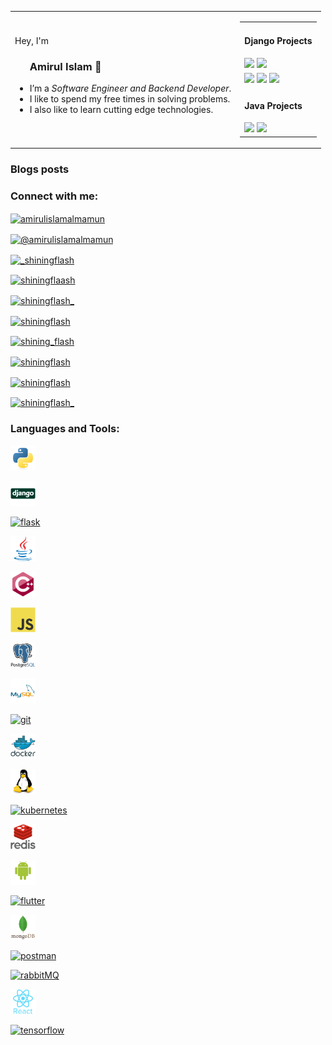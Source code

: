 <table>

<td>
    Hey, I'm 
    <ul>
      <h3>Amirul Islam 👋</h3>
      <li>I’m a <em>Software Engineer and Backend Developer</em>.</a></li>
      <li>I like to spend my free times in solving problems.</li>
      <li>I also like to learn cutting edge technologies.</li>
    </ul>

</td>

<td>

<table>
    <tr>
    <td>
      <h4> Django Projects </h4>
      <a href="https://github.com/shiningflash/elasticsearch-django"><img src ="https://img.shields.io/badge/elastic%20search%20using%20django-%23.svg?&style=for-the-badge&logo=www&logoColor=white%22&color=black"></a>
      <a href="https://github.com/shiningflash/SFAC-Backend"><img src="https://img.shields.io/badge/project%20using%20drf-%23.svg?&style=for-the-badge&logo=www&logoColor=white%22&color=black"/></a>
      </td>
   </tr>
   <tr>
     <td>
      <a href="https://github.com/shiningflash/Hotel-Booking-System"><img src ="https://img.shields.io/badge/Hotel%20Booking%20System-%23.svg?&style=for-the-badge&logo=www&logoColor=white%22&color=black"></a>
      <a href="https://github.com/shiningflash/FA_Online_Shop"><img src="https://img.shields.io/badge/FA%20Online%20Shop-%23.svg?&style=for-the-badge&logo=www&logoColor=white%22&color=black" /></a>
      <a href="https://github.com/shiningflash/Django"><img src="https://img.shields.io/badge/others-%23.svg?&style=for-the-badge&logo=www&logoColor=white%22&color=red" /></a>
    </td>
   </tr>
   
   
   <tr>
    <td>
      <h4> Java Projects </h4>
      <a href="https://github.com/shiningflash/Sorting-Algorithm-Visualization"><img src ="https://img.shields.io/badge/sorting%20algorithm%20visualizer-%23.svg?&style=for-the-badge&logo=www&logoColor=white%22&color=black"></a>
      <a href="https://github.com/shiningflash/Software-Engineering"><img src ="https://img.shields.io/badge/design%20pattern-%23.svg?&style=for-the-badge&logo=www&logoColor=white%22&color=black"></a>
      </td>
   </tr>
   
   
</table>

</td>

</table>

### Blogs posts

<!-- BLOG-POST-LIST:START -->
<!-- BLOG-POST-LIST:END -->

<h3 align="left">Connect with me:</h3>

<p align="left">

<a href="https://linkedin.com/in/amirulislamalmamun" target="blank"><img align="center" src="https://raw.githubusercontent.com/rahuldkjain/github-profile-readme-generator/master/src/images/icons/Social/linked-in-alt.svg" alt="amirulislamalmamun" height="30" width="40" /></a>

<a href="https://medium.com/@amirulislamalmamun" target="blank"><img align="center" src="https://raw.githubusercontent.com/rahuldkjain/github-profile-readme-generator/master/src/images/icons/Social/medium.svg" alt="@amirulislamalmamun" height="30" width="40" /></a>

<a href="https://twitter.com/_shiningflash" target="blank"><img align="center" src="https://raw.githubusercontent.com/rahuldkjain/github-profile-readme-generator/master/src/images/icons/Social/twitter.svg" alt="_shiningflash" height="30" width="40" /></a>

<a href="https://fb.com/shiningflaash" target="blank"><img align="center" src="https://raw.githubusercontent.com/rahuldkjain/github-profile-readme-generator/master/src/images/icons/Social/facebook.svg" alt="shiningflaash" height="30" width="40" /></a>

<a href="https://instagram.com/shiningflash_" target="blank"><img align="center" src="https://raw.githubusercontent.com/rahuldkjain/github-profile-readme-generator/master/src/images/icons/Social/instagram.svg" alt="shiningflash_" height="30" width="40" /></a>

<a href="https://www.youtube.com/c/shiningflash" target="blank"><img align="center" src="https://raw.githubusercontent.com/rahuldkjain/github-profile-readme-generator/master/src/images/icons/Social/youtube.svg" alt="shiningflash" height="30" width="40" /></a>

<a href="https://codeforces.com/profile/shining_flash" target="blank"><img align="center" src="https://cdn.jsdelivr.net/npm/simple-icons@3.0.1/icons/codeforces.svg" alt="shining_flash" height="30" width="40" /></a>

<a href="https://www.leetcode.com/shiningflash" target="blank"><img align="center" src="https://raw.githubusercontent.com/rahuldkjain/github-profile-readme-generator/master/src/images/icons/Social/leet-code.svg" alt="shiningflash" height="30" width="40" /></a>

<a href="https://www.hackerrank.com/shiningflash" target="blank"><img align="center" src="https://raw.githubusercontent.com/rahuldkjain/github-profile-readme-generator/master/src/images/icons/Social/hackerrank.svg" alt="shiningflash" height="30" width="40" /></a>

<a href="https://www.codechef.com/users/shiningflash_" target="blank"><img align="center" src="https://cdn.jsdelivr.net/npm/simple-icons@3.1.0/icons/codechef.svg" alt="shiningflash_" height="30" width="40" /></a>

</p>

<h3 align="left">Languages and Tools:</h3>

<p align="left">

<a href="https://www.python.org" target="_blank"> <img src="https://raw.githubusercontent.com/devicons/devicon/master/icons/python/python-original.svg" alt="python" width="40" height="40"/> </a>

<a href="https://www.djangoproject.com/" target="_blank"> <img src="https://raw.githubusercontent.com/devicons/devicon/master/icons/django/django-original.svg" alt="django" width="40" height="40"/> </a>

<a href="https://flask.palletsprojects.com/" target="_blank"> <img src="https://www.vectorlogo.zone/logos/pocoo_flask/pocoo_flask-icon.svg" alt="flask" width="40" height="40"/> </a>

<a href="https://www.java.com" target="_blank"> <img src="https://raw.githubusercontent.com/devicons/devicon/master/icons/java/java-original.svg" alt="java" width="40" height="40"/> </a>

<a href="https://www.w3schools.com/cpp/" target="_blank"> <img src="https://raw.githubusercontent.com/devicons/devicon/master/icons/cplusplus/cplusplus-original.svg" alt="cplusplus" width="40" height="40"/> </a>

<a href="https://developer.mozilla.org/en-US/docs/Web/JavaScript" target="_blank"> <img src="https://raw.githubusercontent.com/devicons/devicon/master/icons/javascript/javascript-original.svg" alt="javascript" width="40" height="40"/> </a>

<a href="https://www.postgresql.org" target="_blank"> <img src="https://raw.githubusercontent.com/devicons/devicon/master/icons/postgresql/postgresql-original-wordmark.svg" alt="postgresql" width="40" height="40"/> </a>

<a href="https://www.mysql.com/" target="_blank"> <img src="https://raw.githubusercontent.com/devicons/devicon/master/icons/mysql/mysql-original-wordmark.svg" alt="mysql" width="40" height="40"/> </a>

<a href="https://git-scm.com/" target="_blank"> <img src="https://www.vectorlogo.zone/logos/git-scm/git-scm-icon.svg" alt="git" width="40" height="40"/> </a>

<a href="https://www.docker.com/" target="_blank"> <img src="https://raw.githubusercontent.com/devicons/devicon/master/icons/docker/docker-original-wordmark.svg" alt="docker" width="40" height="40"/> </a>

<a href="https://www.linux.org/" target="_blank"> <img src="https://raw.githubusercontent.com/devicons/devicon/master/icons/linux/linux-original.svg" alt="linux" width="40" height="40"/> </a>

<a href="https://kubernetes.io" target="_blank"> <img src="https://www.vectorlogo.zone/logos/kubernetes/kubernetes-icon.svg" alt="kubernetes" width="40" height="40"/> </a>

<a href="https://redis.io" target="_blank"> <img src="https://raw.githubusercontent.com/devicons/devicon/master/icons/redis/redis-original-wordmark.svg" alt="redis" width="40" height="40"/> </a>

<a href="https://developer.android.com" target="_blank"> <img src="https://raw.githubusercontent.com/devicons/devicon/master/icons/android/android-original-wordmark.svg" alt="android" width="40" height="40"/> </a>

<a href="https://flutter.dev" target="_blank"> <img src="https://www.vectorlogo.zone/logos/flutterio/flutterio-icon.svg" alt="flutter" width="40" height="40"/> </a>

<a href="https://www.mongodb.com/" target="_blank"> <img src="https://raw.githubusercontent.com/devicons/devicon/master/icons/mongodb/mongodb-original-wordmark.svg" alt="mongodb" width="40" height="40"/> </a>

<a href="https://postman.com" target="_blank"> <img src="https://www.vectorlogo.zone/logos/getpostman/getpostman-icon.svg" alt="postman" width="40" height="40"/> </a>

<a href="https://www.rabbitmq.com" target="_blank"> <img src="https://www.vectorlogo.zone/logos/rabbitmq/rabbitmq-icon.svg" alt="rabbitMQ" width="40" height="40"/> </a>

<a href="https://reactjs.org/" target="_blank"> <img src="https://raw.githubusercontent.com/devicons/devicon/master/icons/react/react-original-wordmark.svg" alt="react" width="40" height="40"/> </a>

<a href="https://www.tensorflow.org" target="_blank"> <img src="https://www.vectorlogo.zone/logos/tensorflow/tensorflow-icon.svg" alt="tensorflow" width="40" height="40"/> </a>

</p>
